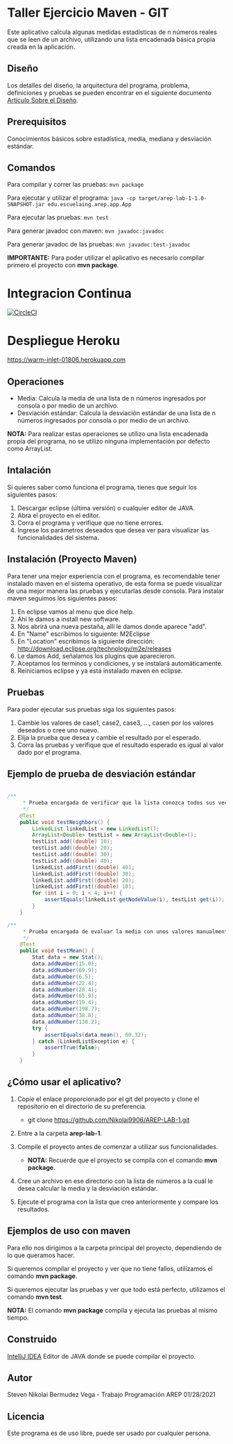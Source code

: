 # Taller Ejercicio Maven - GIT

Este aplicativo calcula algunas medidas estadísticas de n números reales que se leen de un archivo, utilizando una lista encadenada básica propia creada en la aplicación.


## Diseño
Los detalles del diseño, la arquitectura del programa, problema, definiciones y pruebas se pueden encontrar en el siguiente documento [Artículo Sobre el Diseño](Articulo_EjercicioMVNGit.pdf).
## Prerequisitos

Conocimientos básicos sobre estadística, media, mediana y desviación estándar.

## Comandos
Para compilar y correr las pruebas: ```mvn package```

Para ejecutar y utilizar el programa: ```java -cp target/arep-lab-1-1.0-SNAPSHOT.jar edu.escuelaing.arep.app.App```

Para ejecutar las pruebas: ```mvn test```

Para generar javadoc con maven: ```mvn javadoc:javadoc```

Para generar javadoc de las pruebas: ```mvn javadoc:test-javadoc```

**IMPORTANTE:** Para poder utilizar el aplicativo es necesario compilar primero el proyecto con **mvn package**.

# Integracion Continua
[![CircleCI](https://circleci.com/gh/Nikolai9906/AREP-LAB-2.svg?style=svg)](https://circleci.com/gh/Nikolai9906/AREP-LAB-2)

# Despliegue Heroku

https://warm-inlet-01806.herokuapp.com

## Operaciones
- Media: Calcula la media de una lista de n números ingresados por consola o por medio de un archivo.
- Desviación estándar: Calcula la desviación estándar de una lista de n números ingresados por consola o por medio de un archivo.

**NOTA:** Para realizar estas operaciones se utilizo una lista encadenada propia del programa, no se utilizo ninguna implementación por defecto como ArrayList.

## Intalación
Si quieres saber como funciona el programa, tienes que seguir los siguientes pasos:
1. Descargar eclipse (última versión) o cualquier editor de JAVA.
2. Abra el proyecto en el editor.
3. Corra el programa y verifique que no tiene errores.
4. Ingrese los parámetros deseados que desea ver para visualizar las funcionalidades del sistema.

## Instalación (Proyecto Maven)
Para tener una mejor experiencia con el programa, es recomendable tener instalado maven en el sistema operativo,
de esta forma se puede visualizar de una mejor manera las pruebas y ejecutarlas desde consola.
Para instalar maven seguimos los siguientes pasos:
1. En eclipse vamos al menu que dice help.
2. Ahí le damos a install new software.
3. Nos abrirá una nueva pestaña, allí le damos donde aparece "add".
4. En "Name" escribimos lo siguiente: M2Eclipse
5. En "Location" escribimos la siguiente dirección: http://download.eclipse.org/technology/m2e/releases
6. Le damos Add, señalamos los plugins que aparecieron.
7. Aceptamos los terminos y condiciones, y se instalará automáticamente.
8. Reiniciamos eclipse y ya está instalado maven en eclipse.

## Pruebas
Para poder ejecutar sus pruebas siga los siguientes pasos:
1. Cambie los valores de case1, case2, case3, ..., casen por los valores deseados o cree uno nuevo.
2. Elija la prueba que desea y cambie el resultado por el esperado.
3. Corra las pruebas y verifique que el resultado esperado es igual al valor dado por el programa.


## Ejemplo de prueba de desviación estándar
```java
  
/**
     * Prueba encargada de verificar que la lista conozca todos sus vecinos
     */
    @Test
    public void testNeighbors() {
        LinkedList linkedList = new LinkedList();
        ArrayList<Double> testList = new ArrayList<Double>();
        testList.add((double) 10);
        testList.add((double) 20);
        testList.add((double) 30);
        testList.add((double) 40);
        linkedList.addFirst((double) 40);
        linkedList.addFirst((double) 30);
        linkedList.addFirst((double) 20);
        linkedList.addFirst((double) 10);
        for (int i = 0; i < 4; i++) {
            assertEquals(linkedList.getNodeValue(i), testList.get(i));
        }
    }

/**
     * Prueba encargada de evaluar la media con unos valores manualmente insertados
     */
    @Test
    public void testMean() {
        Stat data = new Stat();
        data.addNumber(15.0);
        data.addNumber(69.9);
        data.addNumber(6.5);
        data.addNumber(22.4);
        data.addNumber(28.4);
        data.addNumber(65.9);
        data.addNumber(19.4);
        data.addNumber(198.7);
        data.addNumber(38.8);
        data.addNumber(138.2);
        try {
            assertEquals(data.mean(), 60.32);
        } catch (LinkedListException e) {
            assertTrue(false);
        }
    }
```

## ¿Cómo usar el aplicativo?
1. Copie el enlace proporcionado por el git del proyecto y clone el repositorio en el directorio de su preferencia.

    - git clone https://github.com/Nikolai9906/AREP-LAB-1.git
2. Entre a la carpeta **arep-lab-1**.
3. Compile el proyecto antes de comenzar a utilizar sus funcionalidades.

    - **NOTA:** Recuerde que el proyecto se compila con el comando **mvn package**.
4. Cree un archivo en ese directorio con la lista de números a la cuál le desea calcular la media y la desviación estándar.
5. Ejecute el programa con la lista que creo anteriormente y compare los resultados.

## Ejemplos de uso con maven
Para ello nos dirigimos a la carpeta principal del proyecto, dependiendo de lo que queramos hacer.

Si queremos compilar el proyecto y ver que no tiene fallos, utilizamos el comando **mvn package**.

Si queremos ejecutar las pruebas y ver que todo está perfecto, utilizamos el comando **mvn test**.

**NOTA:** El comando **mvn package** compila y ejecuta las pruebas al mismo tiempo.

## Construido
[IntelliJ IDEA](https://www.jetbrains.com/es-es/idea/) Editor de JAVA donde se puede compilar el proyecto.

## Autor
Steven Nikolai Bermudez Vega - Trabajo Programación AREP 01/28/2021

## Licencia
Este programa es de uso libre, puede ser usado por cualquier persona.

